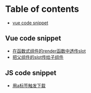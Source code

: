 # Table of contents

* [vue code snippet](README.md)

## Vue code snippet

* [在函数式组件的render函数中透传slot](vue-code-snippet/pass-slot-into-functional-component.md)
* [把父组件的slot传给子组件](vue-code-snippet/pass-slots-from-parent-to-child-components.md)

## JS code snippet

* [用a标签触发下载](js-code-snippet/yongabiao-qian-chu-fa-xia-zai.md)

